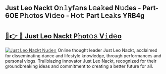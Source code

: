 ## Just Leo Nackt O𝚗𝚕yf𝚊ns L𝚎a𝚔ed N𝚞𝚍es - Part-6OE P𝚑𝚘tos Vi𝚍𝚎o - H𝚘𝚝 Part L𝚎a𝚔s YRB4g

# <h2><a href="http://kf33c0t.oniu.top/?m=Just+Leo+Nackt">🔗👉 🔴 Just Leo Nackt P𝚑ot𝚘𝚜 V𝚒d𝚎o</a></h2>

[![Just Leo Nackt Nu𝚍e𝚜](https://i.imgur.com/0qMVB7G.gif)](http://kf33c0t.oniu.top/?m=Just+Leo+Nackt)
Online thought leader Just Leo Nackt, acclaimed for disseminating dance and lifestyle knowledge, through performances and personal vlogs. Trailblazing innovator Just Leo Nackt, recognized for their groundbreaking ideas and commitment to creating a better future for all.  

